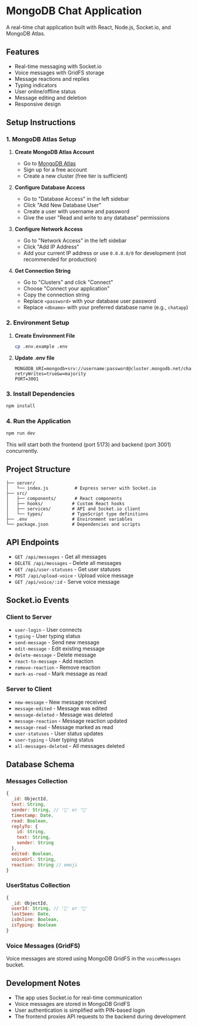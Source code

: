 # MongoDB Chat Application

A real-time chat application built with React, Node.js, Socket.io, and MongoDB Atlas.

## Features

- Real-time messaging with Socket.io
- Voice messages with GridFS storage
- Message reactions and replies
- Typing indicators
- User online/offline status
- Message editing and deletion
- Responsive design

## Setup Instructions

### 1. MongoDB Atlas Setup

1. **Create MongoDB Atlas Account**
   - Go to [MongoDB Atlas](https://www.mongodb.com/atlas)
   - Sign up for a free account
   - Create a new cluster (free tier is sufficient)

2. **Configure Database Access**
   - Go to "Database Access" in the left sidebar
   - Click "Add New Database User"
   - Create a user with username and password
   - Give the user "Read and write to any database" permissions

3. **Configure Network Access**
   - Go to "Network Access" in the left sidebar
   - Click "Add IP Address"
   - Add your current IP address or use `0.0.0.0/0` for development (not recommended for production)

4. **Get Connection String**
   - Go to "Clusters" and click "Connect"
   - Choose "Connect your application"
   - Copy the connection string
   - Replace `<password>` with your database user password
   - Replace `<dbname>` with your preferred database name (e.g., `chatapp`)

### 2. Environment Setup

1. **Create Environment File**
   ```bash
   cp .env.example .env
   ```

2. **Update .env file**
   ```
   MONGODB_URI=mongodb+srv://username:password@cluster.mongodb.net/chatapp?retryWrites=true&w=majority
   PORT=3001
   ```

### 3. Install Dependencies

```bash
npm install
```

### 4. Run the Application

```bash
npm run dev
```

This will start both the frontend (port 5173) and backend (port 3001) concurrently.

## Project Structure

```
├── server/
│   └── index.js          # Express server with Socket.io
├── src/
│   ├── components/       # React components
│   ├── hooks/           # Custom React hooks
│   ├── services/        # API and Socket.io client
│   └── types/           # TypeScript type definitions
├── .env                 # Environment variables
└── package.json         # Dependencies and scripts
```

## API Endpoints

- `GET /api/messages` - Get all messages
- `DELETE /api/messages` - Delete all messages
- `GET /api/user-statuses` - Get user statuses
- `POST /api/upload-voice` - Upload voice message
- `GET /api/voice/:id` - Serve voice message

## Socket.io Events

### Client to Server
- `user-login` - User connects
- `typing` - User typing status
- `send-message` - Send new message
- `edit-message` - Edit existing message
- `delete-message` - Delete message
- `react-to-message` - Add reaction
- `remove-reaction` - Remove reaction
- `mark-as-read` - Mark message as read

### Server to Client
- `new-message` - New message received
- `message-edited` - Message was edited
- `message-deleted` - Message was deleted
- `message-reaction` - Message reaction updated
- `message-read` - Message marked as read
- `user-statuses` - User status updates
- `user-typing` - User typing status
- `all-messages-deleted` - All messages deleted

## Database Schema

### Messages Collection
```javascript
{
  _id: ObjectId,
  text: String,
  sender: String, // '🐞' or '🦎'
  timestamp: Date,
  read: Boolean,
  replyTo: {
    id: String,
    text: String,
    sender: String
  },
  edited: Boolean,
  voiceUrl: String,
  reaction: String // emoji
}
```

### UserStatus Collection
```javascript
{
  _id: ObjectId,
  userId: String, // '🐞' or '🦎'
  lastSeen: Date,
  isOnline: Boolean,
  isTyping: Boolean
}
```

### Voice Messages (GridFS)
Voice messages are stored using MongoDB GridFS in the `voiceMessages` bucket.

## Development Notes

- The app uses Socket.io for real-time communication
- Voice messages are stored in MongoDB GridFS
- User authentication is simplified with PIN-based login
- The frontend proxies API requests to the backend during development